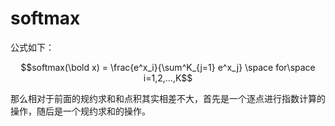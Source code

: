 # softmax

公式如下：

$$softmax(\bold x) = \frac{e^x_i}{\sum^K_{j=1} e^x_j} \space for\space i=1,2,...,K$$

那么相对于前面的规约求和和点积其实相差不大，首先是一个逐点进行指数计算的操作，随后是一个规约求和的操作。